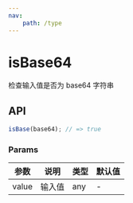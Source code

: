 ```yaml
---
nav:
    path: /type
---
```


# isBase64

检查输入值是否为 base64 字符串

## API

```ts
isBase(base64); // => true
```

### Params

| 参数  | 说明   | 类型 | 默认值 |
| ----- | ------ | ---- | ------ |
| value | 输入值 | any  | -      |
